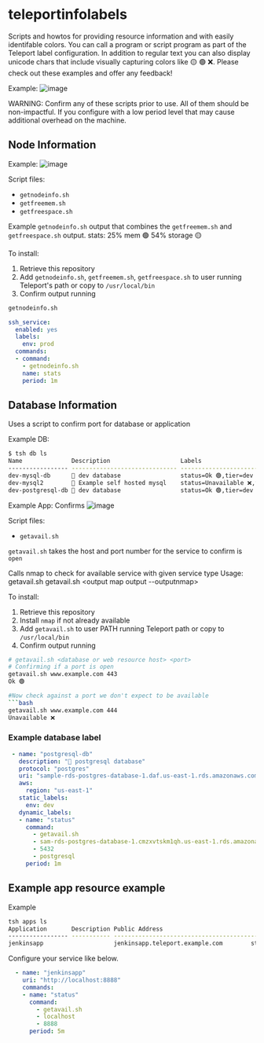 # teleportinfolabels
Scripts and howtos for providing resource information and with easily identifable colors. You can call a program or script program as part of the Teleport label configuration.  In addition to regular text you can also display unicode chars that include visually capturing colors like 🟡 🟢 ❌.   Please check out these examples and offer any feedback!

Example:
![image](https://user-images.githubusercontent.com/60704961/153775157-e6dac8dd-e92f-4286-8fd0-3e0581e70616.png)


WARNING: Confirm any of these scripts prior to use. All of them should be non-impactful. If you configure with a low period level that may cause additional overhead on the machine.



## Node Information
Example:
![image](https://user-images.githubusercontent.com/60704961/153775328-a3fba7fd-61c0-4ba1-bae9-216e04ce61ac.png)


Script files:
- `getnodeinfo.sh`
- `getfreemem.sh`
- `getfreespace.sh`

Example `getnodeinfo.sh` output that combines the `getfreemem.sh` and `getfreespace.sh` output.
stats: 25% mem 🟢 54% storage 🟡

To install:
1. Retrieve this repository
2. Add `getnodeinfo.sh`, `getfreemem.sh`, `getfreespace.sh` to user running Teleport's path or 
   copy to `/usr/local/bin`
3. Confirm output running
```bash
getnodeinfo.sh
```


```yaml
ssh_service:
  enabled: yes
  labels:
    env: prod
  commands:
  - command:
    - getnodeinfo.sh
    name: stats
    period: 1m
```

## Database Information
Uses a script to confirm port for database or application 

Example DB:
```bash
$ tsh db ls
Name              Description                    Labels                          Connect 
----------------- ------------------------------ ------------------------------- ------- 
dev-mysql-db      🐬 dev database                 status=Ok 🟢,tier=dev                    
dev-mysql2        🐬 Example self hosted mysql    status=Unavailable ❌,tier=dev           
dev-postgresql-db 🐘 dev database                 status=Ok 🟢,tier=dev 
```

Example App:
Confirms 
![image](https://user-images.githubusercontent.com/60704961/153775477-07514150-07bd-4cba-b8d4-2845154aab2e.png)


Script files:
- `getavail.sh`

`getavail.sh` takes the host and port number for the service to confirm is `open`

Calls nmap to check for available service with given service type
Usage: getavail.sh getavail.sh <HOST> <PORT> <service type to confirm : mysql> <output map output --outputnmap>

To install:
1. Retrieve this repository
2. Install `nmap` if not already available
3. Add `getavail.sh` to user PATH running Teleport path or 
   copy to `/usr/local/bin`
4. Confirm output running
```bash
# getavail.sh <database or web resource host> <port>
# Confirming if a port is open
getavail.sh www.example.com 443
Ok 🟢

#Now check against a port we don't expect to be available
```bash
getavail.sh www.example.com 444
Unavailable ❌
```

### Example database label 
   
```yaml
 - name: "postgresql-db"
   description: "🐘 postgresql database"
   protocol: "postgres"
   uri: "sample-rds-postgres-database-1.daf.us-east-1.rds.amazonaws.com:5432"
   aws:
     region: "us-east-1"
   static_labels:
     env: dev
   dynamic_labels:
   - name: "status"
     command:
       - getavail.sh
       - sam-rds-postgres-database-1.cmzxvtskm1qh.us-east-1.rds.amazonaws.com
       - 5432
       - postgresql
     period: 1m
```
   
## Example app resource example
 
   Example
   ```bash
   tsh apps ls
Application       Description Public Address                                Labels                                          
----------------- ----------- --------------------------------------------- ----------------------------------------------- 
jenkinsapp                    jenkinsapp.teleport.example.com        status=Ok 🟢, teleport.dev/origin=config-file
   ```
   
 Configure your service like below. 
   
```yaml
  - name: "jenkinsapp"
    uri: "http://localhost:8888"
    commands:
    - name: "status"
      command:
        - getavail.sh
        - localhost
        - 8888
      period: 5m
 ```



